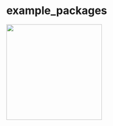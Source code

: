 # example_packages




<img width="250" src="https://github.com/Senures/example_mobx/tree/main/ss">
